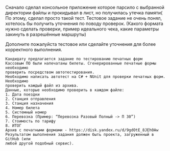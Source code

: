 Сначало сделал консольное приложение которое парсило с выбранной директории файлы и прокидывал в лист, но получилась утечка памяти(
По этому, сделал просто такой тест.
Тестовое задание не очень понял, хотелось бы получить уточнения по поводу проверок. (Какого формата нужно сделать проверки, пример идеального чека, какие параметры закинуть в разрешённые маршруты)

Дополните пожалуйста тестовое или сделайте уточнения для более корректного выполнения.

	Кандидату предлагается задание по тестированию печатных форм
	Кассовым ПО были напечатаны билеты. Сгенерированные печатные формы необходимо
	проверить посредством автотестирования.
	Необходимо написать автотест на C# + NUnit для проверки печатных форм. Необходимо
	проверить каждый файл из архива.
	Данные, которые необходимо проверить в каждом файле:
	1. Дата поездки
	2. Станция отправления
	3. Станция назначения
	4. Номер билета
	5. Системный номер
	6. Перевозка (Пример: “Перевозка Разовый Полный -> П 30”)
	7. Стоимость по тарифу
	8. ИТОГ
	Архив с печатными формами - https://disk.yandex.ru/d/9gdOtE_8JEh0Aw
	Результатом выполнения задания должен быть проекта, загруженный в GitHub (или
	любой другой подобный сервис).
